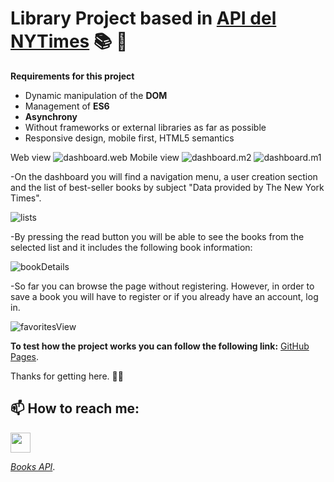 # Library Project based in  [API del NYTimes](https://developer.nytimes.com/apis)  :books: :book:

**Requirements for this project**
- Dynamic manipulation of the **DOM**
- Management of **ES6**
- **Asynchrony**
- Without frameworks or external libraries as far as possible
- Responsive design, mobile first, HTML5 semantics

Web view
![dashboard.web](https://github.com/GabrielaSpace/ProyectoBiblioteca/blob/develop/assets/dashboard.png)
Mobile view
![dashboard.m2](https://github.com/GabrielaSpace/ProyectoBiblioteca/blob/develop/assets/mobileView2.png)
![dashboard.m1](https://github.com/GabrielaSpace/ProyectoBiblioteca/blob/develop/assets/mobileView.png)

-On the dashboard you will find a navigation menu, a user creation section and the list of best-seller books by subject "Data provided by The New York Times".

![lists](https://github.com/GabrielaSpace/ProyectoBiblioteca/blob/develop/assets/lists.png)

-By pressing the read button you will be able to see the books from the selected list and it includes the following book information:

![bookDetails](https://github.com/GabrielaSpace/ProyectoBiblioteca/blob/develop/assets/bookDetails.png)

-So far you can browse the page without registering. However, in order to save a book you will have to register or if you already have an account, log in.

![favoritesView](https://github.com/GabrielaSpace/ProyectoBiblioteca/blob/develop/assets/favorites.png)

**To test how the project works you can follow the following link:**
[GitHub Pages](https://pages.github.com/).

Thanks for getting here. 	:handshake::sparkling_heart:


## 📫 How to reach me:
<p align="left"><a href="https://www.github.com/GabrielaSpace" target="_blank" rel="noreferrer"><img src="https://raw.githubusercontent.com/GabrielaSpace/readme-generator/main/public/icons/socials/github.svg" width="32" height="32" /></a></p>


*[Books API](https://developer.nytimes.com/docs/books-product/1/overview)*.
